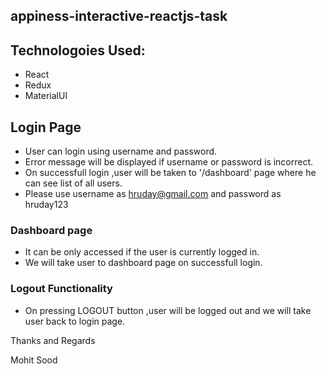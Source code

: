 ## appiness-interactive-reactjs-task

## Technologoies Used:
- React
- Redux
- MaterialUI 


## Login Page
- User can login using username and password.
- Error message will be displayed if username or password is incorrect.
- On successfull login ,user will be taken to '/dashboard' page where he can see list of all users.
- Please use username as hruday@gmail.com and password as hruday123

### Dashboard page 
- It can be only accessed if the user is currently logged in.
- We will take user to dashboard page on successfull login.

### Logout Functionality
 - On pressing LOGOUT button ,user will be logged out and we will take user back to login page.


Thanks and Regards

Mohit Sood
